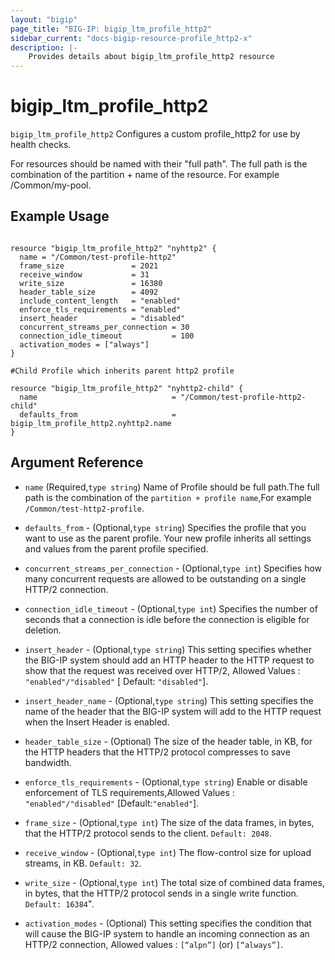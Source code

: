 ```yaml
---
layout: "bigip"
page_title: "BIG-IP: bigip_ltm_profile_http2"
sidebar_current: "docs-bigip-resource-profile_http2-x"
description: |-
    Provides details about bigip_ltm_profile_http2 resource
---
```


# bigip\_ltm\_profile_http2

`bigip_ltm_profile_http2` Configures a custom profile_http2 for use by health checks.

For resources should be named with their "full path". The full path is the combination of the partition + name of the resource. For example /Common/my-pool.

## Example Usage

```hcl

resource "bigip_ltm_profile_http2" "nyhttp2" {
  name = "/Common/test-profile-http2"
  frame_size               = 2021
  receive_window           = 31
  write_size               = 16380
  header_table_size        = 4092
  include_content_length   = "enabled"
  enforce_tls_requirements = "enabled"
  insert_header            = "disabled"
  concurrent_streams_per_connection = 30
  connection_idle_timeout           = 100
  activation_modes = ["always"]
}

#Child Profile which inherits parent http2 profile

resource "bigip_ltm_profile_http2" "nyhttp2-child" {
  name                              = "/Common/test-profile-http2-child"
  defaults_from                     = bigip_ltm_profile_http2.nyhttp2.name
}

```      

## Argument Reference

* `name` (Required,`type string`) Name of Profile should be full path.The full path is the combination of the `partition + profile name`,For example `/Common/test-http2-profile`.

* `defaults_from` - (Optional,`type string`) Specifies the profile that you want to use as the parent profile. Your new profile inherits all settings and values from the parent profile specified.

* `concurrent_streams_per_connection` - (Optional,`type int`) Specifies how many concurrent requests are allowed to be outstanding on a single HTTP/2 connection.

* `connection_idle_timeout` - (Optional,`type int`) Specifies the number of seconds that a connection is idle before the connection is eligible for deletion.

* `insert_header` - (Optional,`type string`) This setting specifies whether the BIG-IP system should add an HTTP header to the HTTP request to show that the request was received over HTTP/2, Allowed Values : `"enabled"/"disabled"` [ Default: `"disabled"`].

* `insert_header_name` - (Optional,`type string`) This setting specifies the name of the header that the BIG-IP system will add to the HTTP request when the Insert Header is enabled.

* `header_table_size` - (Optional) The size of the header table, in KB, for the HTTP headers that the HTTP/2 protocol compresses to save bandwidth.

* `enforce_tls_requirements` - (Optional,`type string`) Enable or disable enforcement of TLS requirements,Allowed Values : `"enabled"/"disabled"` [Default:`"enabled"`].

* `frame_size` - (Optional,`type int`) The size of the data frames, in bytes, that the HTTP/2 protocol sends to the client. `Default: 2048`.

* `receive_window` - (Optional,`type int`) The flow-control size for upload streams, in KB. `Default: 32`.

* `write_size` - (Optional,`type int`) The total size of combined data frames, in bytes, that the HTTP/2 protocol sends in a single write function. `Default: 16384`".

* `activation_modes` - (Optional) This setting specifies the condition that will cause the BIG-IP system to handle an incoming connection as an HTTP/2 connection, Allowed values : `[“alpn”]` (or) `[“always”]`.
